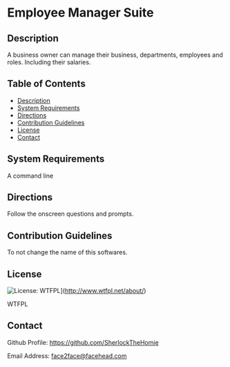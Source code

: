 
Employee Manager Suite
========

  ## Description

A business owner can manage their business, departments, employees and roles. Including their salaries.

  ## Table of Contents

  - [Description](#description)
  - [System Requirements](#systemreqs)
  - [Directions](#directions)
  - [Contribution Guidelines](#conguide)
  - [License](#license)
  - [Contact](#user)

  ## System Requirements

A command line

  ## Directions

Follow the onscreen questions and prompts.

  ## Contribution Guidelines

To not change the name of this softwares.

  ## License

![License: WTFPL](https://img.shields.io/badge/License-WTFPL-brightgreen.svg)](http://www.wtfpl.net/about/)
  
WTFPL


  ## Contact

Github Profile: https://github.com/SherlockTheHomie

Email Address: face2face@facehead.com


